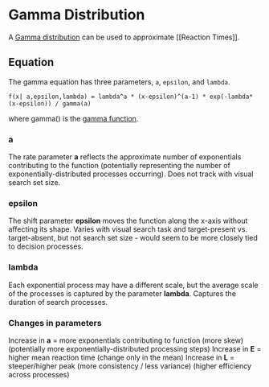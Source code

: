 # Gamma Distribution
A [Gamma distribution](https://en.wikipedia.org/wiki/Gamma_distribution) can be used to approximate [[Reaction Times]].

## Equation
The gamma equation has three parameters, ```a```, ```epsilon```, and ```lambda```.

``` f(x| a,epsilon,lambda) = lambda^a * (x-epsilon)^(a-1) * exp(-lambda*(x-epsilon)) / gamma(a) ```

where gamma() is the [gamma function](https://en.wikipedia.org/wiki/Gamma_function).

### a
The rate parameter **a** reflects the approximate number of exponentials contributing to the function (potentially representing the number of exponentially-distributed processes occurring). Does not track with visual search set size.

### epsilon
The shift parameter **epsilon** moves the function along the x-axis without affecting its shape.
Varies with visual search task and target-present vs. target-absent, but not search set size - would seem to be more closely tied to decision processes.

### lambda
Each exponential process may have a different scale, but the average scale of the processes is captured by the parameter **lambda**. 
Captures the duration of search processes.

### Changes in parameters
Increase in **a** = more exponentials contributing to function (more skew)
	(potentially more exponentially-distributed processing steps)
 Increase in **E** = higher mean reaction time (change only in the mean)
 Increase in **L** = steeper/higher peak (more consistency / less variance) 
	(higher efficiency across processes)